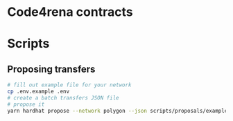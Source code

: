 # Code4rena contracts


# Scripts

## Proposing transfers

```bash
# fill out example file for your network
cp .env.example .env
# create a batch transfers JSON file
# propose it
yarn hardhat propose --network polygon --json scripts/proposals/example.json
```
